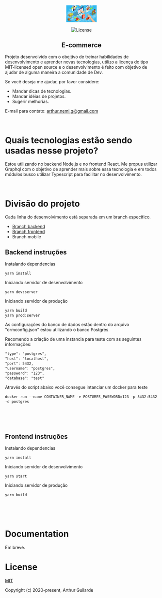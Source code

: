 <p align="center">

<img width="100" src="logo.png" alt="E-commerce">

</p>

<p align="center">
  <img src="https://img.shields.io/npm/l/vue.svg?sanitize=true" alt="License">
</p>

<h2 align="center">E-commerce</h2>

Projeto desenvolvido com o obejtivo de treinar habilidades de desenvolvimento e aprender novas tecnologias, utilizo a licença do tipo MIT-licensed open source e o desenvolvimento é feito com objetivo de ajudar de alguma maneira a comunidade de Dev.

Se você deseja me ajudar, por favor considere:

- Mandar dicas de tecnologias.
- Mandar idéias de projetos.
- Sugerir melhorias.

E-mail para contato: arthur.nemi.g@gmail.com

<br />

# Quais tecnologias estão sendo usadas nesse projeto?

Estou utilizando no backend Node.js e no frontend React.
Me propus utilizar Graphql com o objetivo de aprender mais sobre essa tecnologia e em todos módulos busco utilizar Typescript para facilitar no desenvolvimento.

<br />

# Divisão do projeto

Cada linha do desenvolvimento está separada em um branch específico.

- [Branch backend](#Backend-instruções)
- [Branch frontend](#Frontend-instruções)
- Branch mobile

## Backend instruções

Instalando dependencias

```
yarn install
```

Iniciando servidor de desenvolvimento

```
yarn dev:server
```

Iniciando servidor de produção

```
yarn build
yarn prod:server
```

As configurações do banco de dados estão dentro do arquivo "ormconfig.json" estou utilizando o banco Postgres.

Recomendo a criação de uma instancia para teste com as seguintes informações:

```
"type": "postgres",
"host": "localhost",
"port": 5432,
"username": "postgres",
"password": "123",
"database": "test"
```

Através do script abaixo você consegue intanciar um docker para teste

```
docker run --name CONTAINER_NAME -e POSTGRES_PASSWORD=123 -p 5432:5432 -d postgres
```

<br />
<br />
<br />

## Frontend instruções

Instalando dependencias

```
yarn install
```

Iniciando servidor de desenvolvimento

```
yarn start
```

Iniciando servidor de produção

```
yarn build
```

<br />
<br />
<br />

# Documentation

Em breve.

# License

[MIT](http://opensource.org/licenses/MIT)

Copyright (c) 2020-present, Arthur Guilarde
